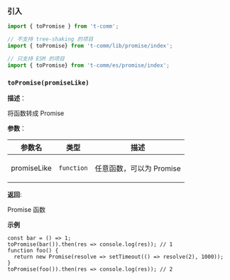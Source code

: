 
### 引入

```ts
import { toPromise } from 't-comm';

// 不支持 tree-shaking 的项目
import { toPromise} from 't-comm/lib/promise/index';

// 只支持 ESM 的项目
import { toPromise} from 't-comm/es/promise/index';
```


### `toPromise(promiseLike)` 


**描述**：<p>将函数转成 Promise</p>

**参数**：


| 参数名 | 类型 | 描述 |
| --- | --- | --- |
| promiseLike | <code>function</code> | <p>任意函数，可以为 Promise</p> |

**返回**: <p>Promise 函数</p>

**示例**

```
const bar = () => 1;
toPromise(bar()).then(res => console.log(res)); // 1
function foo() {
  return new Promise(resolve => setTimeout(() => resolve(2), 1000));
}
toPromise(foo()).then(res => console.log(res)); // 2

```
